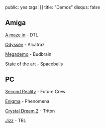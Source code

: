 public: yes
tags: []
title: "Demos"
disqus: false

## Amiga

[A maze in](https://www.youtube.com/watch?v=fcB-v8D3i6s) - DTL

[Odyssey](https://www.youtube.com/watch?v=xBzVMSUMGXU) - Alcatraz

[Megademo](https://www.youtube.com/watch?v=_Iw9vyFzjGU) - Budbrain

[State of the art](https://www.youtube.com/watch?v=89wq5EoXy-0) - Spaceballs

## PC

[Second Reality](https://www.youtube.com/watch?v=rFv7mHTf0nA) - Future Crew

[Enigma](https://www.youtube.com/watch?v=iGpU3DicbLQ) - Phenomena

[Crystal Dream 2](https://www.youtube.com/watch?v=BLMUfBikxTY) - Triton

[Jizz](https://www.youtube.com/watch?v=9Bu2VUFMPmU) - TBL

